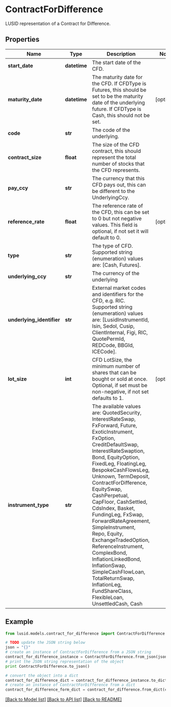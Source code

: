 # ContractForDifference

LUSID representation of a Contract for Difference.

## Properties
Name | Type | Description | Notes
------------ | ------------- | ------------- | -------------
**start_date** | **datetime** | The start date of the CFD. | 
**maturity_date** | **datetime** | The maturity date for the CFD. If CFDType is Futures, this should be set to be the maturity date of the underlying  future. If CFDType is Cash, this should not be set. | [optional] 
**code** | **str** | The code of the underlying. | 
**contract_size** | **float** | The size of the CFD contract, this should represent the total number of stocks that the CFD represents. | 
**pay_ccy** | **str** | The currency that this CFD pays out, this can be different to the UnderlyingCcy. | 
**reference_rate** | **float** | The reference rate of the CFD, this can be set to 0 but not negative values.  This field is optional, if not set it will default to 0. | [optional] 
**type** | **str** | The type of CFD.    Supported string (enumeration) values are: [Cash, Futures]. | 
**underlying_ccy** | **str** | The currency of the underlying | 
**underlying_identifier** | **str** | External market codes and identifiers for the CFD, e.g. RIC.    Supported string (enumeration) values are: [LusidInstrumentId, Isin, Sedol, Cusip, ClientInternal, Figi, RIC, QuotePermId, REDCode, BBGId, ICECode]. | 
**lot_size** | **int** | CFD LotSize, the minimum number of shares that can be bought or sold at once.  Optional, if set must be non-negative, if not set defaults to 1. | [optional] 
**instrument_type** | **str** | The available values are: QuotedSecurity, InterestRateSwap, FxForward, Future, ExoticInstrument, FxOption, CreditDefaultSwap, InterestRateSwaption, Bond, EquityOption, FixedLeg, FloatingLeg, BespokeCashFlowsLeg, Unknown, TermDeposit, ContractForDifference, EquitySwap, CashPerpetual, CapFloor, CashSettled, CdsIndex, Basket, FundingLeg, FxSwap, ForwardRateAgreement, SimpleInstrument, Repo, Equity, ExchangeTradedOption, ReferenceInstrument, ComplexBond, InflationLinkedBond, InflationSwap, SimpleCashFlowLoan, TotalReturnSwap, InflationLeg, FundShareClass, FlexibleLoan, UnsettledCash, Cash | 

## Example

```python
from lusid.models.contract_for_difference import ContractForDifference

# TODO update the JSON string below
json = "{}"
# create an instance of ContractForDifference from a JSON string
contract_for_difference_instance = ContractForDifference.from_json(json)
# print the JSON string representation of the object
print ContractForDifference.to_json()

# convert the object into a dict
contract_for_difference_dict = contract_for_difference_instance.to_dict()
# create an instance of ContractForDifference from a dict
contract_for_difference_form_dict = contract_for_difference.from_dict(contract_for_difference_dict)
```
[[Back to Model list]](../README.md#documentation-for-models) [[Back to API list]](../README.md#documentation-for-api-endpoints) [[Back to README]](../README.md)


